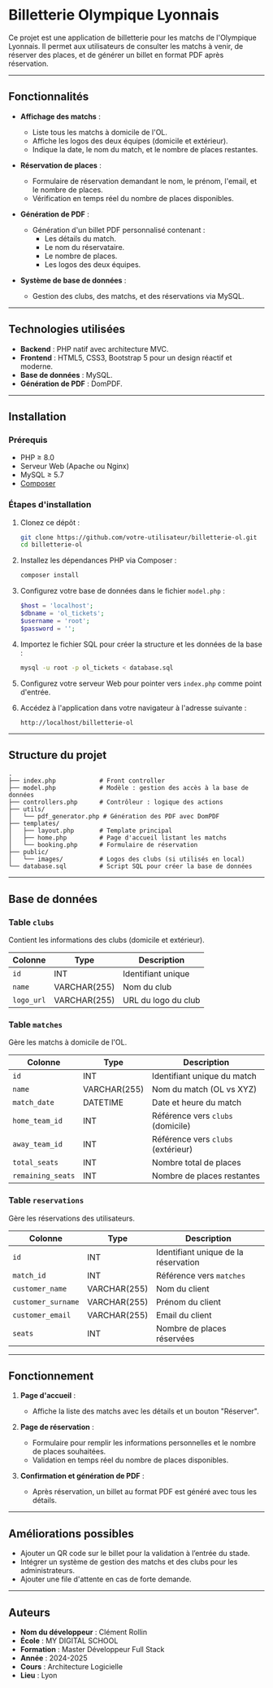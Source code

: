 
# Billetterie Olympique Lyonnais

Ce projet est une application de billetterie pour les matchs de l'Olympique Lyonnais. Il permet aux utilisateurs de consulter les matchs à venir, de réserver des places, et de générer un billet en format PDF après réservation.

---

## Fonctionnalités

- **Affichage des matchs** :
  - Liste tous les matchs à domicile de l'OL.
  - Affiche les logos des deux équipes (domicile et extérieur).
  - Indique la date, le nom du match, et le nombre de places restantes.

- **Réservation de places** :
  - Formulaire de réservation demandant le nom, le prénom, l'email, et le nombre de places.
  - Vérification en temps réel du nombre de places disponibles.

- **Génération de PDF** :
  - Génération d'un billet PDF personnalisé contenant :
    - Les détails du match.
    - Le nom du réservataire.
    - Le nombre de places.
    - Les logos des deux équipes.

- **Système de base de données** :
  - Gestion des clubs, des matchs, et des réservations via MySQL.

---

## Technologies utilisées

- **Backend** : PHP natif avec architecture MVC.
- **Frontend** : HTML5, CSS3, Bootstrap 5 pour un design réactif et moderne.
- **Base de données** : MySQL.
- **Génération de PDF** : DomPDF.

---

## Installation

### Prérequis

- PHP ≥ 8.0
- Serveur Web (Apache ou Nginx)
- MySQL ≥ 5.7
- [Composer](https://getcomposer.org/)

### Étapes d'installation

1. Clonez ce dépôt :

   ```bash
   git clone https://github.com/votre-utilisateur/billetterie-ol.git
   cd billetterie-ol
   ```

2. Installez les dépendances PHP via Composer :

   ```bash
   composer install
   ```

3. Configurez votre base de données dans le fichier `model.php` :

   ```php
   $host = 'localhost';
   $dbname = 'ol_tickets';
   $username = 'root';
   $password = '';
   ```

4. Importez le fichier SQL pour créer la structure et les données de la base :

   ```bash
   mysql -u root -p ol_tickets < database.sql
   ```

5. Configurez votre serveur Web pour pointer vers `index.php` comme point d'entrée.

6. Accédez à l'application dans votre navigateur à l'adresse suivante :

   ```
   http://localhost/billetterie-ol
   ```

---

## Structure du projet

```plaintext
.
├── index.php            # Front controller
├── model.php            # Modèle : gestion des accès à la base de données
├── controllers.php      # Contrôleur : logique des actions
├── utils/
│   └── pdf_generator.php # Génération des PDF avec DomPDF
├── templates/
│   ├── layout.php       # Template principal
│   ├── home.php         # Page d'accueil listant les matchs
│   └── booking.php      # Formulaire de réservation
├── public/
│   └── images/          # Logos des clubs (si utilisés en local)
└── database.sql         # Script SQL pour créer la base de données
```

---

## Base de données

### Table `clubs`
Contient les informations des clubs (domicile et extérieur).

| Colonne      | Type         | Description              |
|--------------|--------------|--------------------------|
| `id`         | INT          | Identifiant unique       |
| `name`       | VARCHAR(255) | Nom du club              |
| `logo_url`   | VARCHAR(255) | URL du logo du club      |

### Table `matches`
Gère les matchs à domicile de l'OL.

| Colonne           | Type         | Description                    |
|-------------------|--------------|--------------------------------|
| `id`              | INT          | Identifiant unique du match    |
| `name`            | VARCHAR(255) | Nom du match (OL vs XYZ)       |
| `match_date`      | DATETIME     | Date et heure du match         |
| `home_team_id`    | INT          | Référence vers `clubs` (domicile) |
| `away_team_id`    | INT          | Référence vers `clubs` (extérieur) |
| `total_seats`     | INT          | Nombre total de places         |
| `remaining_seats` | INT          | Nombre de places restantes     |

### Table `reservations`
Gère les réservations des utilisateurs.

| Colonne           | Type         | Description                   |
|-------------------|--------------|-------------------------------|
| `id`              | INT          | Identifiant unique de la réservation |
| `match_id`        | INT          | Référence vers `matches`      |
| `customer_name`   | VARCHAR(255) | Nom du client                 |
| `customer_surname`| VARCHAR(255) | Prénom du client              |
| `customer_email`  | VARCHAR(255) | Email du client               |
| `seats`           | INT          | Nombre de places réservées    |

---

## Fonctionnement

1. **Page d'accueil** :
   - Affiche la liste des matchs avec les détails et un bouton "Réserver".

2. **Page de réservation** :
   - Formulaire pour remplir les informations personnelles et le nombre de places souhaitées.
   - Validation en temps réel du nombre de places disponibles.

3. **Confirmation et génération de PDF** :
   - Après réservation, un billet au format PDF est généré avec tous les détails.

---

## Améliorations possibles

- Ajouter un QR code sur le billet pour la validation à l’entrée du stade.
- Intégrer un système de gestion des matchs et des clubs pour les administrateurs.
- Ajouter une file d'attente en cas de forte demande.

---

## Auteurs

- **Nom du développeur** : Clément Rollin
- **École** : MY DIGITAL SCHOOL
- **Formation** : Master Développeur Full Stack
- **Année** : 2024-2025
- **Cours** : Architecture Logicielle
- **Lieu** : Lyon
